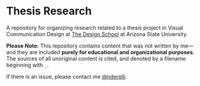 # Thesis Research

A repository for organizing research related to a thesis project in Visual Communication Design at [The Design School](design.asu.edu) at Arizona State University.

**Please Note:** This repository contains content that was not written by me— and they are included **purely for educational and organizational purposes**. The sources of all unoriginal content is cited, and denoted by a filename beginning with `_`.

If there is an issue, please contact me [@nderelli](//twitter.com/nderelli).

